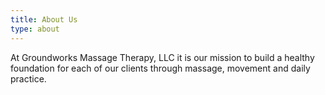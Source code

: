 ```yaml
---
title: About Us
type: about
---
```


At  Groundworks Massage Therapy, LLC it is our mission to build a healthy foundation for each of our clients through massage, movement and daily practice.

